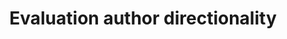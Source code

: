 ---
title: 'Evaluation author directionality'
field: 'is.evaluation.authorDirectionality'
slug: 'impact-evaluation-author-directionality'
comment: 'select from control list'
required: False
vocabulary: 'vocabulary.txt'
module: 'Impact'
cluster: 'Impact'
policy: 'Controlled value. Single select from control list.'
---